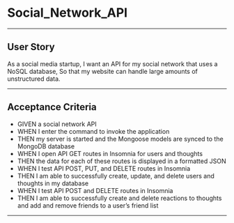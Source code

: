 # Social_Network_API
***

## User Story
As a social media startup, I want an API for my social network that uses a NoSQL database, So that my website can handle large amounts of unstructured data.
***

## Acceptance Criteria
 * GIVEN a social network API
 * WHEN I enter the command to invoke the application
 * THEN my server is started and the Mongoose models are synced to the MongoDB database
 * WHEN I open API GET routes in Insomnia for users and thoughts
 * THEN the data for each of these routes is displayed in a formatted JSON
 * WHEN I test API POST, PUT, and DELETE routes in Insomnia
 * THEN I am able to successfully create, update, and delete users and thoughts in my database
 * WHEN I test API POST and DELETE routes in Insomnia
 * THEN I am able to successfully create and delete reactions to thoughts and add and remove friends to a user’s friend list
 ***